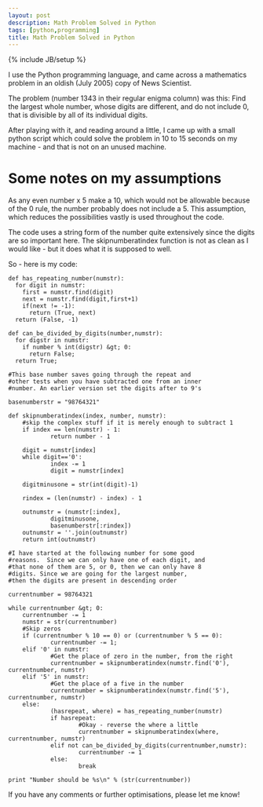 ```yaml
---
layout: post
description: Math Problem Solved in Python
tags: [python,programming]
title: Math Problem Solved in Python
---
```

{% include JB/setup %}

I use the Python programming language, and came across a mathematics problem in an oldish (July 2005) copy of News Scientist.

The problem (number 1343 in their regular enigma column) was this:
Find the largest whole number, whose digits are different, and do not include 0, that is divisible by all of its individual digits.

 
After playing with it, and reading around a little, I came up with a small python script which could solve the problem in 10 to 15 seconds on my machine - and that is not on an unused machine.

# Some notes on my assumptions

As any even number x 5 make a 10, which would not be allowable because of the 0 rule, the number probably does not include a 5. This assumption, which reduces the possibilities vastly is used throughout the code.

The code uses a string form of the number quite extensively since the digits are so important here. The skipnumberatindex function is not as clean as I would like - but it does what it is supposed to well.

So - here is my code:

    def has_repeating_number(numstr):
      for digit in numstr:
        first = numstr.find(digit)
        next = numstr.find(digit,first+1)
        if(next != -1):
          return (True, next)
      return (False, -1)

    def can_be_divided_by_digits(number,numstr):
      for digstr in numstr:
        if number % int(digstr) &gt; 0:
          return False;
      return True;

    #This base number saves going through the repeat and 
    #other tests when you have subtracted one from an inner
    #number. An earlier version set the digits after to 9's

    basenumberstr = "98764321"

    def skipnumberatindex(index, number, numstr):
        #skip the complex stuff if it is merely enough to subtract 1
        if index == len(numstr) - 1:
                return number - 1

        digit = numstr[index]
        while digit=='0':
                index -= 1
                digit = numstr[index]

        digitminusone = str(int(digit)-1)

        rindex = (len(numstr) - index) - 1

        outnumstr = (numstr[:index],
                digitminusone,
                basenumberstr[:rindex])
        outnumstr = ''.join(outnumstr)
        return int(outnumstr)

    #I have started at the following number for some good 
    #reasons.  Since we can only have one of each digit, and
    #that none of them are 5, or 0, then we can only have 8
    #digits. Since we are going for the largest number,
    #then the digits are present in descending order

    currentnumber = 98764321

    while currentnumber &gt; 0:
        currentnumber -= 1
        numstr = str(currentnumber)
        #Skip zeros
        if (currentnumber % 10 == 0) or (currentnumber % 5 == 0):
                currentnumber -= 1;
        elif '0' in numstr:
                #Get the place of zero in the number, from the right
                currentnumber = skipnumberatindex(numstr.find('0'), currentnumber, numstr)
        elif '5' in numstr:
                #Get the place of a five in the number
                currentnumber = skipnumberatindex(numstr.find('5'), currentnumber, numstr)
        else:
                (hasrepeat, where) = has_repeating_number(numstr)
                if hasrepeat:
                        #Okay - reverse the where a little
                        currentnumber = skipnumberatindex(where, currentnumber, numstr)
                elif not can_be_divided_by_digits(currentnumber,numstr):
                        currentnumber -= 1
                else:
                        break

    print "Number should be %s\n" % (str(currentnumber))

If you have any comments or further optimisations, please let me know!

